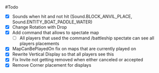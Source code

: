 #Todo

- [X] Sounds when hit and not hit (Sound.BLOCK_ANVIL_PLACE, Sound.ENTITY_BOAT_PADDLE_WATER)
- [X] Change Rotation with Drop
- [X] Add command that allows to spectate map
  - [ ] All players that used the command /battleship spectate can see all players placements
- [X] MapCanBePlayedOn fix on maps that are currently played on
- [X] Rewrite Vertical Display so that all players see this
- [X] Fix Invite not getting removed when either canceled or accepted
- [X] Remove Corner placement for displays